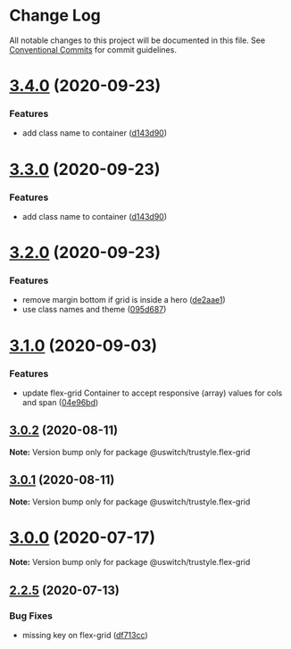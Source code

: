 # Change Log

All notable changes to this project will be documented in this file.
See [Conventional Commits](https://conventionalcommits.org) for commit guidelines.

# [3.4.0](https://github.com/uswitch/trustyle/compare/@uswitch/trustyle.flex-grid@3.2.0...@uswitch/trustyle.flex-grid@3.4.0) (2020-09-23)


### Features

* add class name to container ([d143d90](https://github.com/uswitch/trustyle/commit/d143d90))





# [3.3.0](https://github.com/uswitch/trustyle/compare/@uswitch/trustyle.flex-grid@3.2.0...@uswitch/trustyle.flex-grid@3.3.0) (2020-09-23)


### Features

* add class name to container ([d143d90](https://github.com/uswitch/trustyle/commit/d143d90))





# [3.2.0](https://github.com/uswitch/trustyle/compare/@uswitch/trustyle.flex-grid@3.1.0...@uswitch/trustyle.flex-grid@3.2.0) (2020-09-23)


### Features

* remove margin bottom if grid is inside a hero ([de2aae1](https://github.com/uswitch/trustyle/commit/de2aae1))
* use class names and theme ([095d687](https://github.com/uswitch/trustyle/commit/095d687))





# [3.1.0](https://github.com/uswitch/trustyle/compare/@uswitch/trustyle.flex-grid@3.0.2...@uswitch/trustyle.flex-grid@3.1.0) (2020-09-03)


### Features

* update flex-grid Container to accept responsive (array) values for cols and span ([04e96bd](https://github.com/uswitch/trustyle/commit/04e96bd))





## [3.0.2](https://github.com/uswitch/trustyle/compare/@uswitch/trustyle.flex-grid@3.0.1...@uswitch/trustyle.flex-grid@3.0.2) (2020-08-11)

**Note:** Version bump only for package @uswitch/trustyle.flex-grid





## [3.0.1](https://github.com/uswitch/trustyle/compare/@uswitch/trustyle.flex-grid@3.0.0...@uswitch/trustyle.flex-grid@3.0.1) (2020-08-11)

**Note:** Version bump only for package @uswitch/trustyle.flex-grid





# [3.0.0](https://github.com/uswitch/trustyle/compare/@uswitch/trustyle.flex-grid@2.2.5...@uswitch/trustyle.flex-grid@3.0.0) (2020-07-17)

**Note:** Version bump only for package @uswitch/trustyle.flex-grid





## [2.2.5](https://github.com/uswitch/trustyle/compare/@uswitch/trustyle.flex-grid@2.2.4...@uswitch/trustyle.flex-grid@2.2.5) (2020-07-13)


### Bug Fixes

* missing key on flex-grid ([df713cc](https://github.com/uswitch/trustyle/commit/df713cc))
